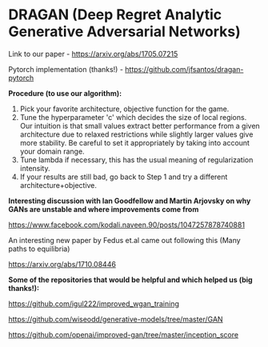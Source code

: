 # DRAGAN (Deep Regret Analytic Generative Adversarial Networks)

Link to our paper - https://arxiv.org/abs/1705.07215

Pytorch implementation (thanks!) - https://github.com/jfsantos/dragan-pytorch

**Procedure (to use our algorithm):**
1. Pick your favorite architecture, objective function for the game.
2. Tune the hyperparameter 'c' which decides the size of local regions. Our intuition is that small values extract better performance from a given architecture due to relaxed restrictions while slightly larger values give more stability. Be careful to set it appropriately by taking into account your domain range.
3. Tune lambda if necessary, this has the usual meaning of regularization intensity.
4. If your results are still bad, go back to Step 1 and try a different architecture+objective.

**Interesting discussion with Ian Goodfellow and Martin Arjovsky on why GANs are unstable and where improvements come from**

https://www.facebook.com/kodali.naveen.90/posts/1047257878740881

An interesting new paper by Fedus et.al came out following this (Many paths to equilibria) 

https://arxiv.org/abs/1710.08446

**Some of the repositories that would be helpful and which helped us (big thanks!):**

https://github.com/igul222/improved_wgan_training

https://github.com/wiseodd/generative-models/tree/master/GAN

https://github.com/openai/improved-gan/tree/master/inception_score

